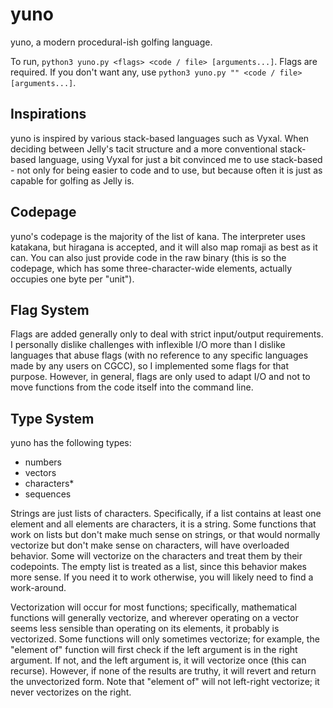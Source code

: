 # yuno
yuno, a modern procedural-ish golfing language.

To run, `python3 yuno.py <flags> <code / file> [arguments...]`. Flags are required. If you don't want any, use `python3 yuno.py "" <code / file> [arguments...]`.

## Inspirations

yuno is inspired by various stack-based languages such as Vyxal. When deciding between Jelly's tacit structure and a more conventional stack-based language, using Vyxal for just a bit convinced me to use stack-based - not only for being easier to code and to use, but because often it is just as capable for golfing as Jelly is.

## Codepage

yuno's codepage is the majority of the list of kana. The interpreter uses katakana, but hiragana is accepted, and it will also map romaji as best as it can. You can also just provide code in the raw binary (this is so the codepage, which has some three-character-wide elements, actually occupies one byte per "unit").

## Flag System

Flags are added generally only to deal with strict input/output requirements. I personally dislike challenges with inflexible I/O more than I dislike languages that abuse flags (with no reference to any specific languages made by any users on CGCC), so I implemented some flags for that purpose. However, in general, flags are only used to adapt I/O and not to move functions from the code itself into the command line.

## Type System

yuno has the following types:

- numbers
- vectors
- characters*
- sequences

Strings are just lists of characters. Specifically, if a list contains at least one element and all elements are characters, it is a string. Some functions that work on lists but don't make much sense on strings, or that would normally vectorize but don't make sense on characters, will have overloaded behavior. Some will vectorize on the characters and treat them by their codepoints. The empty list is treated as a list, since this behavior makes more sense. If you need it to work otherwise, you will likely need to find a work-around.

Vectorization will occur for most functions; specifically, mathematical functions will generally vectorize, and wherever operating on a vector seems less sensible than operating on its elements, it probably is vectorized. Some functions will only sometimes vectorize; for example, the "element of" function will first check if the left argument is in the right argument. If not, and the left argument is, it will vectorize once (this can recurse). However, if none of the results are truthy, it will revert and return the unvectorized form. Note that "element of" will not left-right vectorize; it never vectorizes on the right.
